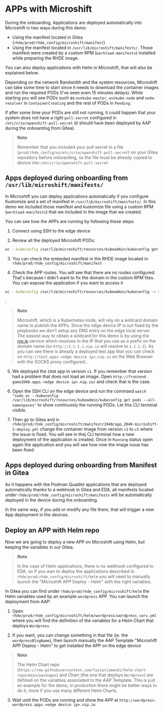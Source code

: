 # APPs with Microshift

During the onboarding, Applications are deployed automatically into Microshift in two ways during this demo:
  * Using the manifest located in Gitea (`rhde/prod/rhde_config/microshift/manifest`)
  * Using the manifest located in `/usr/lib/microshift/manifests/`. Those manifest were created by a custom RPM (`workload-manifests`) installed while preparing the RHDE image.

You can also deploy applications with Helm in Microshift, that will also be explained below.

Depending on the network Bandwidth and the system resources, Microshift can take some time to start since it needs to download the container images and run the required PODs (I've seen even 15 minutes delays). While starting you will see PODs such as `ovnkube-master`, `ovnkube-node` and `node-resolver` in `ContainerCreating` and the rest of PODs in `Pending`.

If after some time your PODs are still not running, it could happen that your system does not have a right `pull-secret` configured in `/etc/crio/openshift-pull-secret` (it should have been deployed by AAP during the onboarding from Gitea).

  >**Note**
  >
  > Remember that you included your pull secret in a file (`prod/rhde_config/os/etc/crio/openshift-pull-secret`) on your Gitea repository before onboarding, so the file must be already copied to device into `/etc/crio/openshift-pull-secret`



## Apps deployed during onboarding from `/usr/lib/microshift/manifests/`

In Microshift you can deploy applications automatically if you configure Kustomize and a set of manifest in `/usr/lib/microshift/manifests/`. In this demo we included those manifest and kustomize file using a custom RPM (`workload-manifests`) that we included in the image that we created.

You can see how the APPs are running by following these steps:

1) Connect using SSH to the edge device

2) Review all the deployed Microshift PODs:

```bash
oc --kubeconfig /var/lib/microshift/resources/kubeadmin/kubeconfig get pods --all-namespaces
```

3) You can check the embeded manifest in the RHDE image located in `rhde/prod/rhde_config/microshift/manifest`


4) Check the APP routes. You will see that there are no routes configured. That's because I didn't want to fix the domain in the custom RPM files. You can expose the application if you want to access it

```bash
oc --kubeconfig /var/lib/microshift/resources/kubeadmin/kubeconfig -n test expose service hello-test-service
```

.
  >**Note**
  >
  > Microshift, which is a Kubernetes node, will rely on a wildcard domain name to publish the APPs. Since the edge device IP is not fixed by the playbooks we don't setup any DNS entry on the edge local server. The easiest way to obtain a wildcard for this demo is by using the [nio.ip](http://nio.io) service which resolves to the IP that you use as a prefix on the domain name (so `http://1.1.1.1.nip.io` will resolve to `1.1.1.1`). As you can see there is already a deployed test app that you can check on `http://test.apps.<edge device ip>.nip.io` on the Web Browser with the SOCKS proxy configured..

5) We deployed the `2048` app in version `v1`. If you remember that version had a problem that does not load an image. Open `http://frontend-game2048.apps.<edge device ip>.nip.io/` and check that is the case. 

6) Open the SSH CLI on the edge device and run the command `watch "sudo oc --kubeconfig /var/lib/microshift/resources/kubeadmin/kubeconfig get pods --all-namespaces"` to show continuosly the running PODs. Let this CLI terminal visible.

7) Then go to Gitea and in `rhde/prod/rhde_config/microshift/manifest/2048/app_2048-microshift-2-deploy.yml` change the container image from version `v1` to `v3` where the issue is fixed. You will see in thej CLI terminal how a new deployment of the application is created. Once in `Running` status open again the application and you will see how now the image issue has been fixed.


## Apps deployed during onboarding from Manifest in Gitea

As it happens with the Podman Quadlet applications that are deployed automatically thanks to a webhook in Gitea and EDA, all manifests located under `rhde/prod/rhde_config/microshift/manifests` will be automatically deployed in the device during the onboarding.

In the same way, if you add or modify any file there, that will trigger a new App deployment in the devices.


## Deploy an APP with Helm repo

Now we are going to deploy a new APP on Microshift using Helm, but keeping the variables in our Gitea.

  >**Note**
  >
  > In the case of Helm applications, there is no webhook configured to EDA, so if you wan to deploy the applications described in `rhde/prod/rhde_config/microshift/helm` you will need to manually launch the "Microshift APP Deploy - Helm" with the right variables.

In Gitea you can find under `rhde/prod/rhde_config/microshift/helm` the Helm variables used by an example `wordpress` APP. You can launch the deployment from AAP:

1. Open `rhde/prod/rhde_config/microshift/helm/wordpress/wordpress_vars.yml` where you will find the definition of the variables for a Helm Chart that deploys `Wordpress`.

2. If you want, you can change something in that file (ie. the `wordpressBlogName`), then launch manually the AAP Template "Microshift APP Deploy - Helm" to get installed the APP on the edge device

  >**Note**
  >
  > The Helm Chart repo (`https://raw.githubusercontent.com/luisarizmendi/helm-chart-repo/main/packages`) and Chart (the one that deploys `Wordpress`) are defined on the variables associated to the AAP Template. This is just an example for the demo, in production there might be better ways to do it, more if you use many different Helm Charts.

3. Wait until the PODs are running and show the APP at `http://wordpress-wordpress.apps.<edge device ip>.nip.io`






